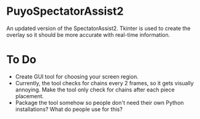 # PuyoSpectatorAssist2
An updated version of the SpectatorAssist2. Tkinter is used to create the overlay so it should be more accurate with real-time information.

# To Do
* Create GUI tool for choosing your screen region.
* Currently, the tool checks for chains every 2 frames, so it gets visually annoying. Make the tool only check for chains after each piece placement.
* Package the tool somehow so people don't need their own Python installations? What do people use for this?